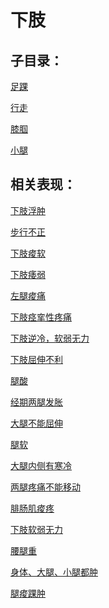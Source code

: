 # 下肢## 子目录：[足踝](https://www.gmzyjc.com/read/biaoxian/cat_足踝.md)[行走](https://www.gmzyjc.com/read/biaoxian/cat_行走.md)[膝腘](https://www.gmzyjc.com/read/biaoxian/cat_膝腘.md)[小腿](https://www.gmzyjc.com/read/biaoxian/cat_小腿.md)## 相关表现：[下肢浮肿](https://www.gmzyjc.com/search/result?wd=下肢浮肿)[步行不正](https://www.gmzyjc.com/search/result?wd=步行不正)[下肢痠软](https://www.gmzyjc.com/search/result?wd=下肢痠软)[下肢痿弱](https://www.gmzyjc.com/search/result?wd=下肢痿弱)[左腿痠痛](https://www.gmzyjc.com/search/result?wd=左腿痠痛)[下肢痉挛性疼痛](https://www.gmzyjc.com/search/result?wd=下肢痉挛性疼痛)[下肢逆冷，软弱无力](https://www.gmzyjc.com/search/result?wd=下肢逆冷，软弱无力)[下肢屈伸不利](https://www.gmzyjc.com/search/result?wd=下肢屈伸不利)[腿酸](https://www.gmzyjc.com/search/result?wd=腿酸)[经期两腿发胀](https://www.gmzyjc.com/search/result?wd=经期两腿发胀)[大腿不能屈伸](https://www.gmzyjc.com/search/result?wd=大腿不能屈伸)[腿软](https://www.gmzyjc.com/search/result?wd=腿软)[大腿内侧有寒冷](https://www.gmzyjc.com/search/result?wd=大腿内侧有寒冷)[两腿疼痛不能移动](https://www.gmzyjc.com/search/result?wd=两腿疼痛不能移动)[腓肠肌痠疼](https://www.gmzyjc.com/search/result?wd=腓肠肌痠疼)[下肢软弱无力](https://www.gmzyjc.com/search/result?wd=下肢软弱无力)[腰腿重](https://www.gmzyjc.com/search/result?wd=腰腿重)[身体、大腿、小腿都肿](https://www.gmzyjc.com/search/result?wd=身体、大腿、小腿都肿)[腿痠踝肿](https://www.gmzyjc.com/search/result?wd=腿痠踝肿)